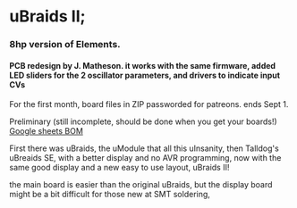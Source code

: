 
# uBraids II; 

### 8hp version of Elements.

#### PCB redesign by J. Matheson. it works with the same firmware, added LED sliders for the 2 oscillator parameters, and drivers to indicate input CVs 

For the first month, board files in ZIP passworded for patreons.
ends Sept 1.

Preliminary (still incomplete, should be done when you get your boards!)
[Google sheets BOM](https://docs.google.com/spreadsheets/d/1qPg4iMz02AhubgOIPSeuag0cT9fuQLDFEAjaWZSTI-4/edit#gid=0)

First there was uBraids, the uModule that all this uInsanity, then Talldog's uBreaids SE, with a better display and no AVR programming, now with the same good display and a new easy to use layout, uBraids II!

the main board is easier than the original uBraids, but the display board might be a bit difficult for those new at SMT soldering, 